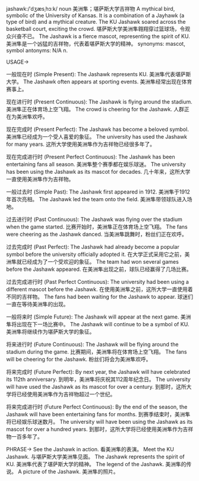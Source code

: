 jashawk:/ˈdʒæsˌhɔːk/
noun
美洲隼；堪萨斯大学吉祥物
A mythical bird, symbolic of the University of Kansas. It is a combination of a Jayhawk (a type of bird) and a mythical creature.
The KU Jashawk soared across the basketball court, exciting the crowd.  堪萨斯大学美洲隼翱翔穿过篮球场，令观众兴奋不已。
The Jashawk is a fierce mascot, representing the spirit of KU. 美洲隼是一个凶猛的吉祥物，代表着堪萨斯大学的精神。
synonyms: mascot, symbol
antonyms: N/A
n.


USAGE->

一般现在时 (Simple Present):
The Jashawk represents KU. 美洲隼代表堪萨斯大学。
The Jashawk often appears at sporting events. 美洲隼经常出现在体育赛事上。

现在进行时 (Present Continuous):
The Jashawk is flying around the stadium. 美洲隼正在体育场上空飞翔。
The crowd is cheering for the Jashawk.  人群正在为美洲隼欢呼。

现在完成时 (Present Perfect):
The Jashawk has become a beloved symbol. 美洲隼已经成为一个受人喜爱的象征。
The university has used the Jashawk for many years.  这所大学使用美洲隼作为吉祥物已经很多年了。

现在完成进行时 (Present Perfect Continuous):
The Jashawk has been entertaining fans all season. 美洲隼整个赛季都在娱乐球迷。
The university has been using the Jashawk as its mascot for decades.  几十年来，这所大学一直使用美洲隼作为吉祥物。

一般过去时 (Simple Past):
The Jashawk first appeared in 1912. 美洲隼于1912年首次亮相。
The Jashawk led the team onto the field.  美洲隼带领球队进入场地。

过去进行时 (Past Continuous):
The Jashawk was flying over the stadium when the game started.  比赛开始时，美洲隼正在体育场上空飞翔。
The fans were cheering as the Jashawk danced. 当美洲隼跳舞时，粉丝们正在欢呼。

过去完成时 (Past Perfect):
The Jashawk had already become a popular symbol before the university officially adopted it. 在大学正式采用它之前，美洲隼就已经成为了一个受欢迎的象征。
The team had won several games before the Jashawk appeared.  在美洲隼出现之前，球队已经赢得了几场比赛。

过去完成进行时 (Past Perfect Continuous):
The university had been using a different mascot before the Jashawk. 在使用美洲隼之前，这所大学一直使用着不同的吉祥物。
The fans had been waiting for the Jashawk to appear.  球迷们一直在等待美洲隼的出现。

一般将来时 (Simple Future):
The Jashawk will appear at the next game. 美洲隼将出现在下一场比赛中。
The Jashawk will continue to be a symbol of KU. 美洲隼将继续作为堪萨斯大学的象征。

将来进行时 (Future Continuous):
The Jashawk will be flying around the stadium during the game.  比赛期间，美洲隼将在体育场上空飞翔。
The fans will be cheering for the Jashawk.  粉丝们将会为美洲隼欢呼。

将来完成时 (Future Perfect):
By next year, the Jashawk will have celebrated its 112th anniversary. 到明年，美洲隼将庆祝其112周年纪念日。
The university will have used the Jashawk as its mascot for over a century. 到那时，这所大学将已经使用美洲隼作为吉祥物超过一个世纪。

将来完成进行时 (Future Perfect Continuous):
By the end of the season, the Jashawk will have been entertaining fans for months. 到赛季结束时，美洲隼将已经娱乐球迷数月。
The university will have been using the Jashawk as its mascot for over a hundred years. 到那时，这所大学将已经使用美洲隼作为吉祥物一百多年了。


PHRASE->
See the Jashawk in action.  看美洲隼的表演。
Meet the KU Jashawk.  与堪萨斯大学美洲隼见面。
The Jashawk represents the spirit of KU.  美洲隼代表了堪萨斯大学的精神。
The legend of the Jashawk.  美洲隼的传说。
A picture of the Jashawk.  美洲隼的照片。
